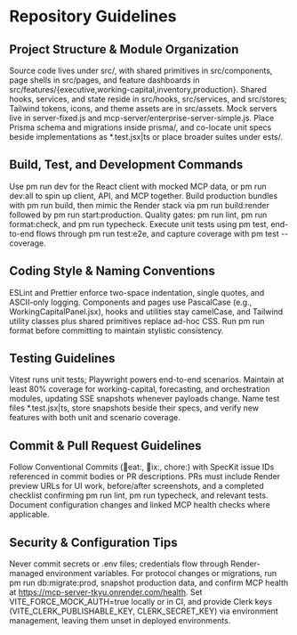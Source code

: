﻿# Repository Guidelines

## Project Structure & Module Organization
Source code lives under src/, with shared primitives in src/components, page shells in src/pages, and feature dashboards in src/features/{executive,working-capital,inventory,production}. Shared hooks, services, and state reside in src/hooks, src/services, and src/stores; Tailwind tokens, icons, and theme assets are in src/assets. Mock servers live in server-fixed.js and mcp-server/enterprise-server-simple.js. Place Prisma schema and migrations inside prisma/, and co-locate unit specs beside implementations as *.test.jsx|ts or place broader suites under 	ests/.

## Build, Test, and Development Commands
Use pm run dev for the React client with mocked MCP data, or pm run dev:all to spin up client, API, and MCP together. Build production bundles with pm run build, then mimic the Render stack via pm run build:render followed by pm run start:production. Quality gates: pm run lint, pm run format:check, and pm run typecheck. Execute unit tests using pm test, end-to-end flows through pm run test:e2e, and capture coverage with pm test --coverage.

## Coding Style & Naming Conventions
ESLint and Prettier enforce two-space indentation, single quotes, and ASCII-only logging. Components and pages use PascalCase (e.g., WorkingCapitalPanel.jsx), hooks and utilities stay camelCase, and Tailwind utility classes plus shared primitives replace ad-hoc CSS. Run pm run format before committing to maintain stylistic consistency.

## Testing Guidelines
Vitest runs unit tests; Playwright powers end-to-end scenarios. Maintain at least 80% coverage for working-capital, forecasting, and orchestration modules, updating SSE snapshots whenever payloads change. Name test files *.test.jsx|ts, store snapshots beside their specs, and verify new features with both unit and scenario coverage.

## Commit & Pull Request Guidelines
Follow Conventional Commits (eat:, ix:, chore:) with SpecKit issue IDs referenced in commit bodies or PR descriptions. PRs must include Render preview URLs for UI work, before/after screenshots, and a completed checklist confirming pm run lint, pm run typecheck, and relevant tests. Document configuration changes and linked MCP health checks where applicable.

## Security & Configuration Tips
Never commit secrets or .env files; credentials flow through Render-managed environment variables. For protocol changes or migrations, run pm run db:migrate:prod, snapshot production data, and confirm MCP health at https://mcp-server-tkyu.onrender.com/health. Set VITE_FORCE_MOCK_AUTH=true locally or in CI, and provide Clerk keys (VITE_CLERK_PUBLISHABLE_KEY, CLERK_SECRET_KEY) via environment management, leaving them unset in deployed environments.
